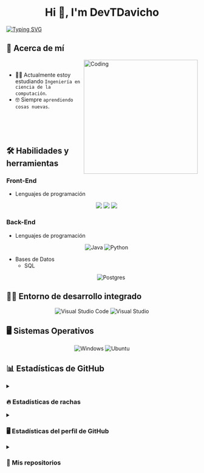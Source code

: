<h1 align="center">Hi 👋, I'm DevTDavicho </h1>

[![Typing SVG](https://readme-typing-svg.demolab.com?size=15&center=true&vCenter=true&width=525&lines=A+computer+science+engineer+with+true+passion)](https://git.io/typing-svg)


## 👤 Acerca de mí

<img align="right" alt="Coding" width="300" src="https://i.pinimg.com/originals/81/17/8b/81178b47a8598f0c81c4799f2cdd4057.gif">

<br>

- :student: Actualmente estoy estudiando `Ingeniería en ciencia de la computación`.
- :nerd_face: Siempre `aprendiendo cosas nuevas`.

<br><br><br>

## 🛠️ Habilidades y herramientas

### Front-End
- Lenguajes de programación
    <p align="center">
        <img src="https://img.shields.io/badge/-HTML5-E34F26?style=for-the-badge&logo=html5&logoColor=white" />
        <img src="https://img.shields.io/badge/-CSS3-1572B6?style=for-the-badge&logo=css3&logoColor=white"/>
        <img src="https://img.shields.io/badge/-JavaScript-yellow?style=for-the-badge&logo=javascript&logoColor=white"/>
    </p>

<!--- Frameworks
-->

### Back-End
- Lenguajes de programación
    <p align="center">
        <img alt="Java" src="https://img.shields.io/badge/-Java-yellow?style=for-the-badge&logo=java&logoColor=white"/>
        <img alt="Python" src="https://img.shields.io/badge/-Python-blue?style=for-the-badge&logo=python&logoColor=white"/>
    </p>

<!--- Frameworks-->
- Bases de Datos
  - SQL
    <p align="center">
        <img alt="Postgres" src="https://img.shields.io/badge/-postgres-blue?style=for-the-badge&logo=postgresql&logoColor=white"/>
    </p>
  <!--- NoSQL-->

## 🧑‍💻 Entorno de desarrollo integrado

<p align="center">
    <img alt="Visual Studio Code" src="https://img.shields.io/badge/-Visual_Studio_Code-blue?style=for-the-bdge&logo=visual-studio-code&logoColor=white"/>
    <img alt="Visual Studio" src="https://img.shields.io/badge/-Visual_Studio-darkmagenta?style=for-the-bdge&logo=visual-studio&logoColor=white"/>
  </a>
</p>

## 🖥️ Sistemas Operativos

<p align="center">
    <img alt="Windows" src="https://img.shields.io/badge/-Windows-blue?style=for-the-bdge&logo=windows&logoColor=white"/>
    <img alt="Ubuntu" src="https://img.shields.io/badge/-Ubuntu-tomato?style=for-the-bdge&logo=ubuntu&logoColor=white"/>
</p>

## 📊 Estadísticas de GitHub
<details>
    <summary>
        <h3> 🔥 Estadísticas de rachas </h3>
    </summary>

----
<p align="center">
    <img src="https://github-readme-streak-stats.herokuapp.com/?user=DevTDavicho&theme=tokyonight_duo" alt="DevTDavicho" />
</p>
</details>

<details>
    <summary>
        <h3> 🖥 Estadísticas del perfil de GitHub </h3>
    </summary>

----
<p align="center">
    <!--<a href="https://github.com/anuraghazra/github-readme-stats">-->
	<img alt="DevTDavicho's Github Stats" src="https://github-readme-stats.vercel.app/api?username=DevTDavicho&show_icons=true&count_private=true&locale=en&theme=tokyonight&layout=compact" height="230px"/></a>
	<img src="https://github-readme-stats.vercel.app/api/top-langs?username=DevTDavicho&langs_count=10&show_icons=true&locale=en&theme=tokyonight" alt="DevTDavicho" height="230px"/>
<br/>

<b>Nota:</b> Los idiomas principales son solo una métrica de los idiomas de los que consta mi código público y no reflejan la experiencia o el nivel de habilidad.
</p>

</details>
<!--
<details>
    <summary>
        <h3>  ⌨ Actividad reciente de GitHub </h3>
    </summary>

----
![Gráfico de actividad de GitHub de DevTDavicho](https://activity-graph.herokuapp.com/graph?username=DevTDavicho&theme=github)
  
  [Ver en GitHub](https://github.com/DevTDavicho)

</details>-->

<details>
    <summary>
        <h3> 📂 Mis repositorios </h3>
    </summary>

----
<p align="center">
    <a href="https://github.com/DevTDavicho/DevTDavicho">
        <img src="https://github-readme-stats.vercel.app/api/pin/?username=DevTDavicho&repo=DevTDavicho&theme=tokyonight" alt="GitHub Stats"/>
    </a>
    <a href="https://github.com/DevTDavicho/project-movies">
        <img src="https://github-readme-stats.vercel.app/api/pin/?username=DevTDavicho&repo=project-movies&theme=tokyonight" alt="GitHub Stats"/>
    </a>
    <a href="https://github.com/DevTDavicho/Aplicaciones-Web">
        <img src="https://github-readme-stats.vercel.app/api/pin/?username=DevTDavicho&repo=Aplicaciones-Web&theme=tokyonight" alt="GitHub Stats"/>
    </a>
    <a href="https://github.com/DevTDavicho/Recuperacion-de-informacion">
        <img src="https://github-readme-stats.vercel.app/api/pin/?username=DevTDavicho&repo=Recuperacion-de-informacion&theme=tokyonight" alt="GitHub Stats"/>
    </a>
</p>
</details>

<!--
[![](https://visitcount.itsvg.in/api?id=DevTDavicho&label=Profile%20Views&color=12&pretty=false)](https://visitcount.itsvg.in)
-->